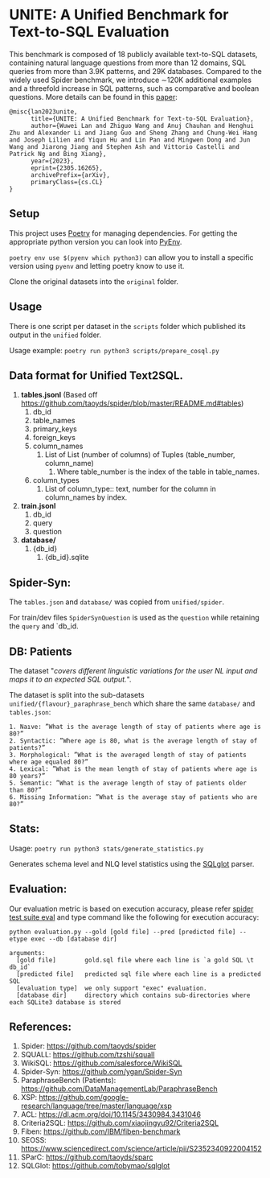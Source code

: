 # UNITE: A Unified Benchmark for Text-to-SQL Evaluation
This benchmark is composed of 18 publicly available text-to-SQL datasets, containing natural language questions from more than 12 domains, SQL queries from more than 3.9K patterns, and 29K databases. Compared to the widely used Spider benchmark, we introduce ∼120K additional examples and a threefold increase in SQL patterns, such as comparative and boolean questions. More details can be found in this [paper](https://arxiv.org/abs/2305.16265):
```
@misc{lan2023unite,
      title={UNITE: A Unified Benchmark for Text-to-SQL Evaluation}, 
      author={Wuwei Lan and Zhiguo Wang and Anuj Chauhan and Henghui Zhu and Alexander Li and Jiang Guo and Sheng Zhang and Chung-Wei Hang and Joseph Lilien and Yiqun Hu and Lin Pan and Mingwen Dong and Jun Wang and Jiarong Jiang and Stephen Ash and Vittorio Castelli and Patrick Ng and Bing Xiang},
      year={2023},
      eprint={2305.16265},
      archivePrefix={arXiv},
      primaryClass={cs.CL}
}
```


## Setup
This project uses [Poetry](https://python-poetry.org/docs/) for managing dependencies. For getting the appropriate python version you can look into [PyEnv](https://github.com/pyenv/pyenv). 

`poetry env use $(pyenv which python3)` 
can allow you to install a specific version using `pyenv` and letting poetry know to use it.

Clone the original datasets into the `original` folder. 

## Usage

There is one script per dataset in the `scripts` folder which published its output in the `unified` folder.

Usage example:
`poetry run python3 scripts/prepare_cosql.py`

## Data format for Unified Text2SQL.

1. **tables.jsonl** (Based off https://github.com/taoyds/spider/blob/master/README.md#tables)
    1. db_id
    2. table_names
    3. primary_keys
    4. foreign_keys
    5. column_names
        1. List of List (number of columns) of Tuples (table_number, column_name)
            1. Where table_number is the index of the table in table_names.
    6. column_types
        1. List of column_type:: text, number for the column in column_names by index.
2. **train.jsonl**
    1. db_id
    2. query
    3. question
3. **database/**
    1. {db_id}
        1. {db_id}.sqlite

## Spider-Syn:
The `tables.json` and `database/` was copied from `unified/spider`.

For train/dev files `SpiderSynQuestion` is used as the `question` while retaining the `query` and `db_id.


## DB: Patients
The dataset "_covers different linguistic variations for the user NL input and maps it to an expected SQL output._".

The dataset is split into the sub-datasets `unified/{flavour}_paraphrase_bench` which share the same `database/` and `tables.json`:

    1. Naıve: ”What is the average length of stay of patients where age is 80?”
    2. Syntactic: ”Where age is 80, what is the average length of stay of patients?”
    3. Morphological: ”What is the averaged length of stay of patients where age equaled 80?”
    4. Lexical: ”What is the mean length of stay of patients where age is 80 years?”
    5. Semantic: ”What is the average length of stay of patients older than 80?”
    6. Missing Information: ”What is the average stay of patients who are 80?”


## Stats:

Usage: `poetry run python3 stats/generate_statistics.py`

Generates schema level and NLQ level statistics using the [SQLglot](https://github.com/tobymao/sqlglot) parser.


## Evaluation:
Our evaluation metric is based on execution accuracy, please refer [spider test suite eval](https://github.com/taoyds/test-suite-sql-eval) and type command like the following for execution accuracy:
```
python evaluation.py --gold [gold file] --pred [predicted file] --etype exec --db [database dir]

arguments:
  [gold file]        gold.sql file where each line is `a gold SQL \t db_id`
  [predicted file]   predicted sql file where each line is a predicted SQL
  [evaluation type]  we only support "exec" evaluation.
  [database dir]     directory which contains sub-directories where each SQLite3 database is stored

```


## References:

1. Spider: https://github.com/taoyds/spider
1. SQUALL: https://github.com/tzshi/squall
1. WikiSQL: https://github.com/salesforce/WikiSQL
1. Spider-Syn: https://github.com/ygan/Spider-Syn
1. ParaphraseBench (Patients): https://github.com/DataManagementLab/ParaphraseBench
1. XSP: https://github.com/google-research/language/tree/master/language/xsp
1. ACL: https://dl.acm.org/doi/10.1145/3430984.3431046
1. Criteria2SQL: https://github.com/xiaojingyu92/Criteria2SQL
1. Fiben: https://github.com/IBM/fiben-benchmark
1. SEOSS: https://www.sciencedirect.com/science/article/pii/S2352340922004152
1. SParC: https://github.com/taoyds/sparc
1. SQLGlot: https://github.com/tobymao/sqlglot

